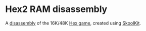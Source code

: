 # Hex2 RAM disassembly
A [disassembly](https://antonio-luque.github.io/hex2) of the 16K/48K [Hex game](https://github.com/Antonio-Luque/Hex), created using [SkoolKit](https://skoolkit.ca/).
